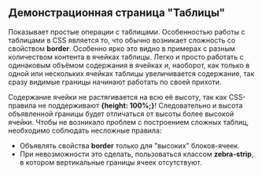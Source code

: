 Демонстрационная страница "Таблицы"
-----------------------------------

Показывает простые операции с таблицами. Особенностью работы с таблицами в CSS является то, что обычно возникает сложность со свойством **border**. Особенно ярко это видно в примерах с разным количеством контента в ячейках таблицы. Легко и просто работать с одинаковым объёмом содержания в ячейках и, наоборот, как только в одной или нескольких ячейках таблицы увеличивается содержание, так сразу видимые границы начинают работать по своей прихоти.

Содержание ячейки не растягивается на всю её высоту, так как CSS-правила не поддерживают **{height: 100%;}**! Следовательно и высота объявленной границы будет отличаться от высоты более высокой ячейки. Чтобы не возникало проблем с построением сложных таблиц, необходимо соблюдать несложные правила:

 * Объявлять свойства **border** только для "высоких" блоков-ячеек.
 * При невозможности это сделать, пользоваться классом **zebra-strip**, в котором вертикальные границы ячеек отсутствуют.

